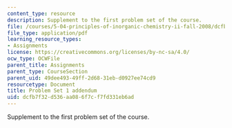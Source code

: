 ```yaml
---
content_type: resource
description: Supplement to the first problem set of the course.
file: /courses/5-04-principles-of-inorganic-chemistry-ii-fall-2008/dcfb7f32d536aa086f7cf7fd331eb6ad_5_04_f08_ps1_pt2.pdf
file_type: application/pdf
learning_resource_types:
- Assignments
license: https://creativecommons.org/licenses/by-nc-sa/4.0/
ocw_type: OCWFile
parent_title: Assignments
parent_type: CourseSection
parent_uid: 49dee493-49ff-2d68-31eb-d0927ee74cd9
resourcetype: Document
title: Problem Set 1 addendum
uid: dcfb7f32-d536-aa08-6f7c-f7fd331eb6ad
---
```

Supplement to the first problem set of the course.